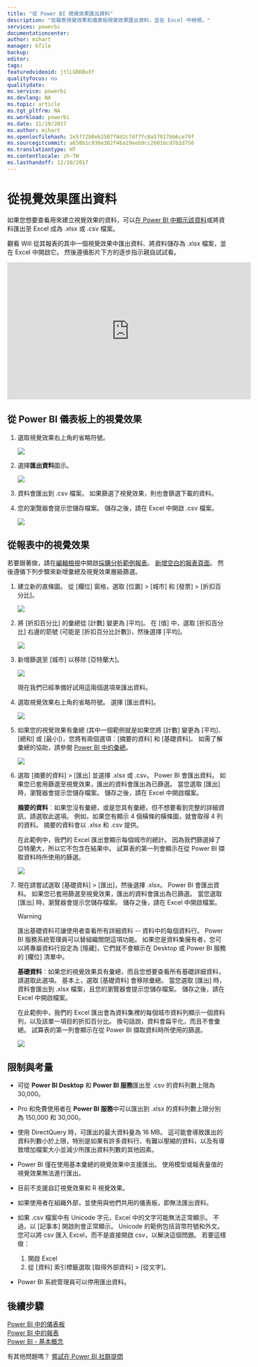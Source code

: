 ```yaml
---
title: "從 Power BI 視覺效果匯出資料"
description: "從報表視覺效果和儀表板視覺效果匯出資料，並在 Excel 中檢視。"
services: powerbi
documentationcenter: 
author: mihart
manager: kfile
backup: 
editor: 
tags: 
featuredvideoid: jtlLGRKBvXY
qualityfocus: no
qualitydate: 
ms.service: powerbi
ms.devlang: NA
ms.topic: article
ms.tgt_pltfrm: NA
ms.workload: powerbi
ms.date: 11/19/2017
ms.author: mihart
ms.openlocfilehash: 2e5f72b0eb2507f8d2c7df7fc8a57817bb6ce79f
ms.sourcegitcommit: a658b1c936e382f46a19eeb9cc26016cd7b1d756
ms.translationtype: HT
ms.contentlocale: zh-TW
ms.lasthandoff: 12/20/2017
---
```

# <a name="export-data-from-visualizations"></a>從視覺效果匯出資料
如果您想要查看用來建立視覺效果的資料，可以[在 Power BI 中顯示該資料](service-reports-show-data.md)或將資料匯出至 Excel 成為 .xlsx 或 .csv 檔案。   

觀看 Will 從其報表的其中一個視覺效果中匯出資料、將資料儲存為 .xlsx 檔案，並在 Excel 中開啟它。 然後遵循影片下方的逐步指示親自試試看。

<iframe width="560" height="315" src="https://www.youtube.com/embed/KjheMTGjDXw" frameborder="0" allowfullscreen></iframe>

## <a name="from-a-visualization-on-a-power-bi-dashboard"></a>從 Power BI 儀表板上的視覺效果
1. 選取視覺效果右上角的省略符號。
   
    ![](media/power-bi-visualization-export-data/pbi-export-tile3.png)
2. 選擇**匯出資料**圖示。
   
    ![](media/power-bi-visualization-export-data/pbi_export_dash.png)
3. 資料會匯出到 .csv 檔案。 如果篩選了視覺效果，則也會篩選下載的資料。
4. 您的瀏覽器會提示您儲存檔案。  儲存之後，請在 Excel 中開啟 .csv 檔案。
   
    ![](media/power-bi-visualization-export-data/pbi-export-to-excel.png)

## <a name="from-a-visualization-in-a-report"></a>從報表中的視覺效果
若要跟著做，請在[編輯檢視](service-reading-view-and-editing-view.md)中開啟[採購分析範例報表](sample-procurement.md)。 [新增空白的報表頁面](power-bi-report-add-page.md)。 然後遵循下列步驟來新增彙總及視覺效果層級篩選。

1. 建立新的直條圖。  從 [欄位] 窗格，選取 [位置] > [城市] 和 [發票] > [折扣百分比]。   
   
    ![](media/power-bi-visualization-export-data/power-bi-export-data3.png)
2. 將 [折扣百分比] 的彙總從 [計數] 變更為 [平均]。 在 [值] 中，選取 [折扣百分比] 右邊的箭號 (可能是 [折扣百分比計數])，然後選擇 [平均]。
   
    ![](media/power-bi-visualization-export-data/power-bi-export-data6.png)
3. 新增篩選至 [城市] 以移除 [亞特蘭大]。
   
   ![](media/power-bi-visualization-export-data/power-bi-export-data4.png)
   
   現在我們已經準備好試用這兩個選項來匯出資料。
4. 選取視覺效果右上角的省略符號。 選擇 [匯出資料]。
   
   ![](media/power-bi-visualization-export-data/power-bi-export-data2.png)
5. 如果您的視覺效果有彙總 (其中一個範例就是如果您將 [計數] 變更為 [平均]、[總和] 或 [最小])，您將有兩個選項︰[摘要的資料] 和 [基礎資料]。 如需了解彙總的協助，請參閱 [Power BI 中的彙總](service-aggregates.md)。
   
    ![](media/power-bi-visualization-export-data/power-bi-export-data5.png)
6. 選取 [摘要的資料] > [匯出] 並選擇 .xlsx 或 .csv。 Power BI 會匯出資料。  如果您已套用篩選至視覺效果，匯出的資料會匯出為已篩選。 當您選取 [匯出] 時，瀏覽器會提示您儲存檔案。 儲存之後，請在 Excel 中開啟檔案。
   
   **摘要的資料**︰如果您沒有彙總，或是您具有彙總，但不想要看到完整的詳細資訊，請選取此選項。 例如，如果您有顯示 4 個橫條的橫條圖，就會取得 4 列的資料。 摘要的資料會以 .xlsx 和 .csv 提供。
   
   在此範例中，我們的 Excel 匯出會顯示每個城市的總計。 因為我們篩選掉了亞特蘭大，所以它不包含在結果中。  試算表的第一列會顯示在從 Power BI 擷取資料時所使用的篩選。
   
   ![](media/power-bi-visualization-export-data/power-bi-export-data7.png)
7. 現在請嘗試選取 [基礎資料] > [匯出]，然後選擇 .xlsx。 Power BI 會匯出資料。 如果您已套用篩選至視覺效果，匯出的資料會匯出為已篩選。 當您選取 [匯出] 時，瀏覽器會提示您儲存檔案。 儲存之後，請在 Excel 中開啟檔案。
   
   >[!WARNING]
   >匯出基礎資料可讓使用者查看所有詳細資料 -- 資料中的每個資料行。 Power BI 服務系統管理員可以替組織關閉這項功能。 如果您是資料集擁有者，您可以將專屬資料行設定為 [隱藏]，它們就不會顯示在 Desktop 或 Power BI 服務的 [欄位] 清單中。
   > 
   > 
   
   **基礎資料**︰如果您的視覺效果具有彙總，而且您想要查看所有基礎詳細資料，請選取此選項。 基本上，選取 [基礎資料] 會移除彙總。 當您選取 [匯出] 時，資料會匯出到 .xlsx 檔案，且您的瀏覽器會提示您儲存檔案。 儲存之後，請在 Excel 中開啟檔案。
   
   在此範例中，我們的 Excel 匯出會為資料集裡的每個城市資料列顯示一個資料列，以及該單一項目的折扣百分比。 換句話說，資料會扁平化，而且不會彙總。 試算表的第一列會顯示在從 Power BI 擷取資料時所使用的篩選。  
   
   ![](media/power-bi-visualization-export-data/power-bi-export-data8.png)

## <a name="limitations-and-considerations"></a>限制與考量
* 可從 **Power BI Desktop** 和 **Power BI 服務**匯出至 .csv 的資料列數上限為 30,000。
* Pro 和免費使用者在 **Power BI 服務**中可以匯出到 .xlsx 的資料列數上限分別為 150,000 和 30,000。
* 使用 DirectQuery 時，可匯出的最大資料量為 16 MB。 這可能會導致匯出的資料列數小於上限，特別是如果有許多資料行、有難以壓縮的資料，以及有導致增加檔案大小並減少所匯出資料列數的其他因素。
* Power BI 僅在使用基本彙總的視覺效果中支援匯出。 使用模型或報表量值的視覺效果無法進行匯出。
* 目前不支援自訂視覺效果和 R 視覺效果。
* 如果使用者在組織外部，並使用與他們共用的儀表板，即無法匯出資料。 
* 如果 .csv 檔案中有 Unicode 字元，Excel 中的文字可能無法正常顯示。 不過，以 [記事本] 開啟則會正常顯示。 Unicode 的範例包括貨幣符號和外文。 您可以將 csv 匯入 Excel，而不是直接開啟 csv，以解決這個問題。 若要這樣做：
  
  1. 開啟 Excel
  2. 從 [資料] 索引標籤選取 [取得外部資料] > [從文字]。
* Power BI 系統管理員可以停用匯出資料。

## <a name="next-steps"></a>後續步驟
[Power BI 中的儀表板](service-dashboards.md)  
[Power BI 中的報表](service-reports.md)  
[Power BI - 基本概念](service-basic-concepts.md)

有其他問題嗎？ [嘗試在 Power BI 社群提問](http://community.powerbi.com/)

